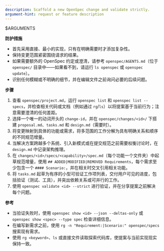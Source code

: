 ```yaml
---
description: Scaffold a new OpenSpec change and validate strictly.
argument-hint: request or feature description
---
```


$ARGUMENTS
<!-- OPENSPEC:START -->
**防护措施**
- 首先采用直接、最小的实现，只有在明确需要时才添加复杂性。
- 保持变更范围紧密围绕请求的结果。
- 如果需要额外的 OpenSpec 约定或澄清，请参考 `openspec/AGENTS.md`（位于 `openspec/` 目录中——如果看不到，请运行 `ls openspec` 或 `openspec update`）。
- 识别任何模糊或不明确的细节，并在编辑文件之前询问必要的后续问题。

**步骤**
1. 查看 `openspec/project.md`，运行 `openspec list` 和 `openspec list --specs`，并检查相关代码或文档（例如通过 `rg`/`ls`）以将提案基于当前行为；注意需要澄清的任何差距。
2. 选择一个唯一的动词开头的 `change-id`，并在 `openspec/changes/<id>/` 下搭建 `proposal.md`、`tasks.md` 和 `design.md`（需要时）。
3. 将变更映射到具体的功能或需求，将多范围的工作分解为具有明确关系和顺序的不同规范增量。
4. 当解决方案跨越多个系统、引入新模式或在提交规范之前需要权衡讨论时，在 `design.md` 中记录架构推理。
5. 在 `changes/<id>/specs/<capability>/spec.md`（每个功能一个文件夹）中起草规范增量，使用 `## ADDED|MODIFIED|REMOVED Requirements`，每个需求至少包含一个 `#### Scenario:`，并在相关时交叉引用相关功能。
6. 将 `tasks.md` 起草为有序的小型可验证工作项列表，交付用户可见的进度，包括验证（测试、工具），并突出依赖关系或可并行的工作。
7. 使用 `openspec validate <id> --strict` 进行验证，并在分享提案之前解决每个问题。

**参考**
- 当验证失败时，使用 `openspec show <id> --json --deltas-only` 或 `openspec show <spec> --type spec` 检查详细信息。
- 在编写新需求之前，使用 `rg -n "Requirement:|Scenario:" openspec/specs` 搜索现有需求。
- 使用 `rg <keyword>`、`ls` 或直接文件读取探索代码库，使提案与当前实现现实保持一致。
<!-- OPENSPEC:END -->
